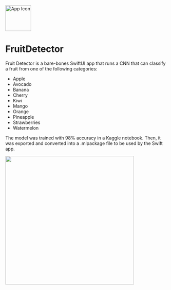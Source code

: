 <img src="https://github.com/user-attachments/assets/374e33c4-fd44-4bd2-91ee-c8eca621a847" alt="App Icon" width="80" height="80">

# FruitDetector

Fruit Detector is a bare-bones SwiftUI app that runs a CNN that can classify a fruit from one of the following categories:
- Apple
- Avocado
- Banana
- Cherry
- Kiwi
- Mango
- Orange
- Pineapple
- Strawberries
- Watermelon

The model was trained with 98% accuracy in a Kaggle notebook. Then, it was exported and converted into a .mlpackage file to be used by the Swift app.

<img src="https://github.com/SwiftlyNoah/FruitDetector/assets/66573062/487fcc2c-3667-45dd-baf9-e552bc177fb4.png" width="400" />

